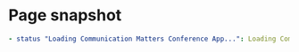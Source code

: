 # Page snapshot

```yaml
- status "Loading Communication Matters Conference App...": Loading Communication Matters Conference App... Content is loading, please wait.
```